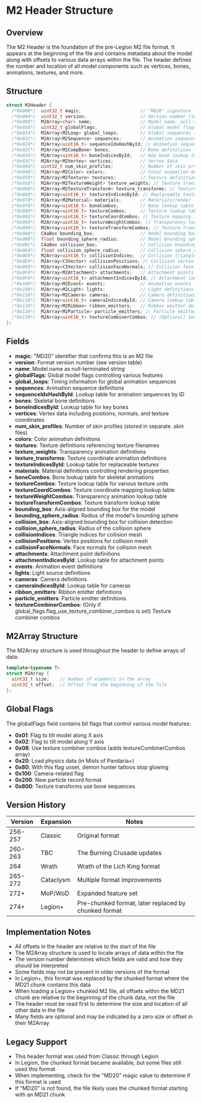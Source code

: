 # M2 Header Structure

## Overview
The M2 Header is the foundation of the pre-Legion M2 file format. It appears at the beginning of the file and contains metadata about the model along with offsets to various data arrays within the file. The header defines the number and location of all model components such as vertices, bones, animations, textures, and more.

## Structure
```cpp
struct M2Header {
  /*0x000*/  uint32_t magic;                      // "MD20" signature
  /*0x004*/  uint32_t version;                    // Version number (see version table)
  /*0x008*/  M2Array<char> name;                  // Model name, null-terminated string
  /*0x010*/  uint32_t globalFlags;                // Global model flags (see flags section)
  /*0x014*/  M2Array<M2Loop> global_loops;        // Global sequences timing information
  /*0x01C*/  M2Array<M2Sequence> sequences;       // Animation sequence definitions
  /*0x024*/  M2Array<uint16_t> sequenceIdxHashById; // Animation sequence lookup table
  /*0x02C*/  M2Array<M2CompBone> bones;           // Bone definitions
  /*0x034*/  M2Array<uint16_t> boneIndicesById;   // Key bone lookup table
  /*0x03C*/  M2Array<M2Vertex> vertices;          // Vertex data
  /*0x044*/  uint32_t num_skin_profiles;          // Number of skin profiles (in separate .skin files)
  /*0x048*/  M2Array<M2Color> colors;             // Color animation definitions
  /*0x050*/  M2Array<M2Texture> textures;         // Texture definitions
  /*0x058*/  M2Array<M2TextureWeight> texture_weights; // Texture transparency animations
  /*0x060*/  M2Array<M2TextureTransform> texture_transforms; // Texture coordinate animations
  /*0x068*/  M2Array<uint16_t> textureIndicesById; // Replaceable texture lookup
  /*0x070*/  M2Array<M2Material> materials;       // Materials/render flags
  /*0x078*/  M2Array<uint16_t> boneCombos;        // Bone lookup table
  /*0x080*/  M2Array<uint16_t> textureCombos;     // Texture lookup table
  /*0x088*/  M2Array<uint16_t> textureCoordCombos; // Texture mapping lookup table
  /*0x090*/  M2Array<uint16_t> textureWeightCombos; // Transparency lookup table
  /*0x098*/  M2Array<uint16_t> textureTransformCombos; // Texture transform lookup table
  /*0x0A0*/  CAaBox bounding_box;                 // Model bounding box
  /*0x0B8*/  float bounding_sphere_radius;        // Model bounding sphere radius
  /*0x0BC*/  CAaBox collision_box;                // Collision bounding box
  /*0x0D4*/  float collision_sphere_radius;       // Collision sphere radius
  /*0x0D8*/  M2Array<uint16_t> collisionIndices;  // Collision triangle indices
  /*0x0E0*/  M2Array<C3Vector> collisionPositions; // Collision vertex positions
  /*0x0E8*/  M2Array<C3Vector> collisionFaceNormals; // Collision face normals
  /*0x0F0*/  M2Array<M2Attachment> attachments;   // Attachment points
  /*0x0F8*/  M2Array<uint16_t> attachmentIndicesById; // Attachment lookup table
  /*0x100*/  M2Array<M2Event> events;             // Animation events
  /*0x108*/  M2Array<M2Light> lights;             // Light definitions
  /*0x110*/  M2Array<M2Camera> cameras;           // Camera definitions
  /*0x118*/  M2Array<uint16_t> cameraIndicesById; // Camera lookup table
  /*0x120*/  M2Array<M2Ribbon> ribbon_emitters;   // Ribbon emitter definitions
  /*0x128*/  M2Array<M2Particle> particle_emitters; // Particle emitter definitions
  /*0x130*/  M2Array<uint16_t> textureCombinerCombos; // (Optional) Second texture material override combos
};
```

## Fields
- **magic**: "MD20" identifier that confirms this is an M2 file
- **version**: Format version number (see version table)
- **name**: Model name as null-terminated string
- **globalFlags**: Global model flags controlling various features
- **global_loops**: Timing information for global animation sequences
- **sequences**: Animation sequence definitions
- **sequenceIdxHashById**: Lookup table for animation sequences by ID
- **bones**: Skeletal bone definitions
- **boneIndicesById**: Lookup table for key bones
- **vertices**: Vertex data including positions, normals, and texture coordinates
- **num_skin_profiles**: Number of skin profiles (stored in separate .skin files)
- **colors**: Color animation definitions
- **textures**: Texture definitions referencing texture filenames
- **texture_weights**: Transparency animation definitions
- **texture_transforms**: Texture coordinate animation definitions
- **textureIndicesById**: Lookup table for replaceable textures
- **materials**: Material definitions controlling rendering properties
- **boneCombos**: Bone lookup table for skeletal animations
- **textureCombos**: Texture lookup table for various texture units
- **textureCoordCombos**: Texture coordinate mapping lookup table
- **textureWeightCombos**: Transparency animation lookup table
- **textureTransformCombos**: Texture transform lookup table
- **bounding_box**: Axis-aligned bounding box for the model
- **bounding_sphere_radius**: Radius of the model's bounding sphere
- **collision_box**: Axis-aligned bounding box for collision detection
- **collision_sphere_radius**: Radius of the collision sphere
- **collisionIndices**: Triangle indices for collision mesh
- **collisionPositions**: Vertex positions for collision mesh
- **collisionFaceNormals**: Face normals for collision mesh
- **attachments**: Attachment point definitions
- **attachmentIndicesById**: Lookup table for attachment points
- **events**: Animation event definitions
- **lights**: Light source definitions
- **cameras**: Camera definitions
- **cameraIndicesById**: Lookup table for cameras
- **ribbon_emitters**: Ribbon emitter definitions
- **particle_emitters**: Particle emitter definitions
- **textureCombinerCombos**: (Only if global_flags.flag_use_texture_combiner_combos is set) Texture combiner combos

## M2Array Structure
The M2Array structure is used throughout the header to define arrays of data:
```cpp
template<typename T>
struct M2Array {
  uint32_t size;    // Number of elements in the array
  uint32_t offset;  // Offset from the beginning of the file
};
```

## Global Flags
The globalFlags field contains bit flags that control various model features:
- **0x01**: Flag to tilt model along X axis
- **0x02**: Flag to tilt model along Y axis
- **0x08**: Use texture combiner combos (adds textureCombinerCombos array)
- **0x20**: Load physics data (in Mists of Pandaria+)
- **0x80**: With this flag unset, demon hunter tattoos stop glowing
- **0x100**: Camera-related flag
- **0x200**: New particle record format
- **0x800**: Texture transforms use bone sequences

## Version History
| Version | Expansion | Notes |
|---------|-----------|-------|
| 256-257 | Classic | Original format |
| 260-263 | TBC | The Burning Crusade updates |
| 264 | Wrath | Wrath of the Lich King format |
| 265-272 | Cataclysm | Multiple format improvements |
| 272+ | MoP/WoD | Expanded feature set |
| 274+ | Legion+ | Pre-chunked format, later replaced by chunked format |

## Implementation Notes
- All offsets in the header are relative to the start of the file
- The M2Array structure is used to locate arrays of data within the file
- The version number determines which fields are valid and how they should be interpreted
- Some fields may not be present in older versions of the format
- In Legion+, this format was replaced by the chunked format where the MD21 chunk contains this data
- When loading a Legion+ chunked M2 file, all offsets within the MD21 chunk are relative to the beginning of the chunk data, not the file
- The header must be read first to determine the size and location of all other data in the file
- Many fields are optional and may be indicated by a zero size or offset in their M2Array

## Legacy Support
- This header format was used from Classic through Legion
- In Legion, the chunked format became available, but some files still used this format
- When implementing, check for the "MD20" magic value to determine if this format is used
- If "MD20" is not found, the file likely uses the chunked format starting with an MD21 chunk 
